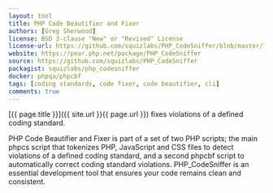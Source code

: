 ```yaml
---
layout: tool
title: PHP Code Beautifier and Fixer
authors: [Greg Sherwood]
license: BSD 3-clause "New" or "Revised" License
license-url: https://github.com/squizlabs/PHP_CodeSniffer/blob/master/licence.txt 
website: https://pear.php.net/package/PHP_CodeSniffer
source: https://github.com/squizlabs/PHP_CodeSniffer 
packagist: squizlabs/php_codesniffer
docker: phpqa/phpcbf
tags: [coding standards, code fixer, code beautifier, cli] 
comments: true
---
```


[{{ page.title }}]({{ site.url }}{{ page.url }}) fixes violations of a defined coding standard.

<!--more-->

PHP Code Beautifier and Fixer is part of a set of two PHP scripts; the main phpcs script that tokenizes PHP, JavaScript and CSS files
to detect violations of a defined coding standard, and a second phpcbf script to automatically correct coding standard violations.
PHP_CodeSniffer is an essential development tool that ensures your code remains clean and consistent.

